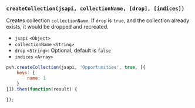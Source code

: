 ### ``createCollection(jsapi, collectionName, [drop], [indices])``
Creates collection ``collectionName``. If ``drop`` is `true`, and the collection already exists, it would be dropped and recreated.
- `jsapi` `<Object>`
- `collectionName` `<String>`
- `drop` `<String>`: Optional, default is `false`
- `indices` `<Array>`

```js
pvh.createCollection(jsapi, 'Opportunities', true, [{
    keys: {
        name: 1
    }
}]).then(function(result) {

});
```